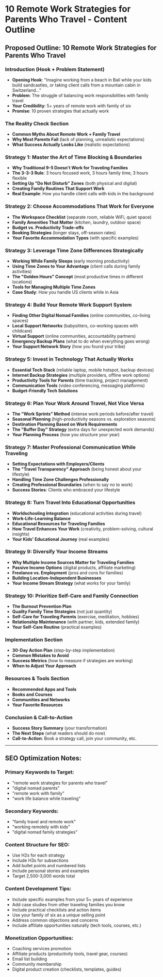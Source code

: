 # 10 Remote Work Strategies for Parents Who Travel - Content Outline

## **Proposed Outline: 10 Remote Work Strategies for Parents Who Travel**

### **Introduction (Hook + Problem Statement)**
- **Opening Hook**: "Imagine working from a beach in Bali while your kids build sandcastles, or taking client calls from a mountain cabin in Switzerland..."
- **Problem**: The struggle of balancing work responsibilities with family travel
- **Your Credibility**: 5+ years of remote work with family of six
- **Promise**: 10 proven strategies that actually work

### **The Reality Check Section**
- **Common Myths About Remote Work + Family Travel**
- **Why Most Parents Fail** (lack of planning, unrealistic expectations)
- **What Success Actually Looks Like** (realistic expectations)

### **Strategy 1: Master the Art of Time Blocking & Boundaries**
- **Why Traditional 9-5 Doesn't Work for Traveling Families**
- **The 3-3-3 Rule**: 3 hours focused work, 3 hours family time, 3 hours flexible
- **Setting Up "Do Not Disturb" Zones** (both physical and digital)
- **Creating Family Routines That Support Work**
- **Real Example**: How you handle client calls with kids in the background

### **Strategy 2: Choose Accommodations That Work for Everyone**
- **The Workspace Checklist** (separate room, reliable WiFi, quiet space)
- **Family Amenities That Matter** (kitchen, laundry, outdoor space)
- **Budget vs. Productivity Trade-offs**
- **Booking Strategies** (longer stays, off-season rates)
- **Your Favorite Accommodation Types** (with specific examples)

### **Strategy 3: Leverage Time Zone Differences Strategically**
- **Working While Family Sleeps** (early morning productivity)
- **Using Time Zones to Your Advantage** (client calls during family activities)
- **The "Golden Hours" Concept** (most productive times in different locations)
- **Tools for Managing Multiple Time Zones**
- **Case Study**: How you handle US clients while in Asia

### **Strategy 4: Build Your Remote Work Support System**
- **Finding Other Digital Nomad Families** (online communities, co-living spaces)
- **Local Support Networks** (babysitters, co-working spaces with childcare)
- **Virtual Support** (online communities, accountability partners)
- **Emergency Backup Plans** (what to do when everything goes wrong)
- **Your Support Network Story** (how you found your tribe)

### **Strategy 5: Invest in Technology That Actually Works**
- **Essential Tech Stack** (reliable laptop, mobile hotspot, backup devices)
- **Internet Backup Strategies** (multiple providers, offline work options)
- **Productivity Tools for Parents** (time tracking, project management)
- **Communication Tools** (video conferencing, messaging platforms)
- **Budget-Friendly Tech Solutions**

### **Strategy 6: Plan Your Work Around Travel, Not Vice Versa**
- **The "Work Sprints" Method** (intense work periods before/after travel)
- **Seasonal Planning** (high-productivity seasons vs. exploration seasons)
- **Destination Planning Based on Work Requirements**
- **The "Buffer Day" Strategy** (extra days for unexpected work demands)
- **Your Planning Process** (how you structure your year)

### **Strategy 7: Master Professional Communication While Traveling**
- **Setting Expectations with Employers/Clients**
- **The "Travel Transparency" Approach** (being honest about your lifestyle)
- **Handling Time Zone Challenges Professionally**
- **Creating Professional Boundaries** (when to say no to work)
- **Success Stories**: Clients who embraced your lifestyle

### **Strategy 8: Turn Travel Into Educational Opportunities**
- **Worldschooling Integration** (educational activities during travel)
- **Work-Life-Learning Balance**
- **Educational Resources for Traveling Families**
- **How Travel Enhances Your Work** (creativity, problem-solving, cultural insights)
- **Your Kids' Educational Journey** (real examples)

### **Strategy 9: Diversify Your Income Streams**
- **Why Multiple Income Sources Matter for Traveling Families**
- **Passive Income Options** (digital products, affiliate marketing)
- **Freelance vs. Employment** (pros and cons for families)
- **Building Location-Independent Businesses**
- **Your Income Stream Strategy** (what works for your family)

### **Strategy 10: Prioritize Self-Care and Family Connection**
- **The Burnout Prevention Plan**
- **Quality Family Time Strategies** (not just quantity)
- **Self-Care for Traveling Parents** (exercise, meditation, hobbies)
- **Relationship Maintenance** (with partner, kids, extended family)
- **Your Self-Care Routine** (practical examples)

### **Implementation Section**
- **30-Day Action Plan** (step-by-step implementation)
- **Common Mistakes to Avoid**
- **Success Metrics** (how to measure if strategies are working)
- **When to Adjust Your Approach**

### **Resources & Tools Section**
- **Recommended Apps and Tools**
- **Books and Courses**
- **Communities and Networks**
- **Your Favorite Resources**

### **Conclusion & Call-to-Action**
- **Success Story Summary** (your transformation)
- **The Next Steps** (what readers should do now)
- **Call-to-Action**: Book a strategy call, join your community, etc.

---

## **SEO Optimization Notes:**

### **Primary Keywords to Target:**
- "remote work strategies for parents who travel"
- "digital nomad parents"
- "remote work with family"
- "work life balance while traveling"

### **Secondary Keywords:**
- "family travel and remote work"
- "working remotely with kids"
- "digital nomad family strategies"

### **Content Structure for SEO:**
- Use H2s for each strategy
- Include H3s for subsections
- Add bullet points and numbered lists
- Include personal stories and examples
- Target 2,500-3,000 words total

### **Content Development Tips:**
- Include specific examples from your 5+ years of experience
- Add case studies from other traveling families you know
- Include practical checklists and action items
- Use your family of six as a unique selling point
- Address common objections and concerns
- Include affiliate opportunities naturally (tech tools, courses, etc.)

### **Monetization Opportunities:**
- Coaching services promotion
- Affiliate products (productivity tools, travel gear, courses)
- Email list building
- Community membership
- Digital product creation (checklists, templates, guides)
